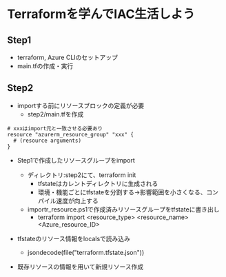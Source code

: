 # Terraformを学んでIAC生活しよう

## Step1
- terraform, Azure CLIのセットアップ
- main.tfの作成・実行

## Step2
- importする前にリソースブロックの定義が必要
  - step2/main.tfを作成

```:main.tfの一部
# xxxはimport元と一致させる必要あり
resource "azurerm_resource_group" "xxx" {
  # (resource arguments)
}
```

- Step1で作成したリソースグループをimport
  - ディレクトリ:step2にて、terraform init
    - tfstateはカレントディレクトリに生成される
    - 環境・機能ごとにtfstateを分割する→影響範囲を小さくなる、コンパイル速度が向上する
  - importr_resource.ps1で作成済みリソースグループをtfstateに書き出し
    - terraform import <resource_type> <resource_name> <Azure_resource_ID>
    
- tfstateのリソース情報をlocalsで読み込み
  - jsondecode(file("terraform.tfstate.json"))

- 既存リソースの情報を用いて新規リソース作成